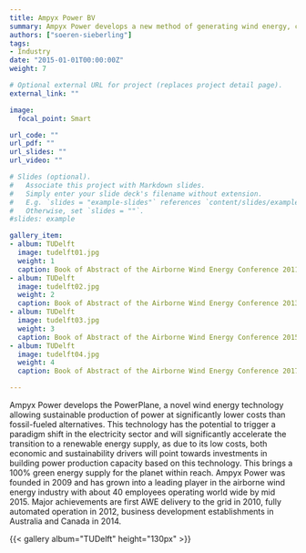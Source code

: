 ```yaml
---
title: Ampyx Power BV
summary: Ampyx Power develops a new method of generating wind energy, called the PowerPlane. The PowerPlane is an Airborne Wind Energy solution utilizing ground based (pumping) energy generation. The airborne segment consists of a rigid wing.
authors: ["soeren-sieberling"]
tags:
- Industry
date: "2015-01-01T00:00:00Z"
weight: 7

# Optional external URL for project (replaces project detail page).
external_link: ""

image:
  focal_point: Smart

url_code: ""
url_pdf: ""
url_slides: ""
url_video: ""

# Slides (optional).
#   Associate this project with Markdown slides.
#   Simply enter your slide deck's filename without extension.
#   E.g. `slides = "example-slides"` references `content/slides/example-slides.md`.
#   Otherwise, set `slides = ""`.
#slides: example

gallery_item:
- album: TUDelft
  image: tudelft01.jpg
  weight: 1
  caption: Book of Abstract of the Airborne Wind Energy Conference 2011 in Leuven, Belgium
- album: TUDelft
  image: tudelft02.jpg
  weight: 2
  caption: Book of Abstract of the Airborne Wind Energy Conference 2013 in Berlin, Germany
- album: TUDelft
  image: tudelft03.jpg
  weight: 3
  caption: Book of Abstract of the Airborne Wind Energy Conference 2015 in Delft, The Netherlands
- album: TUDelft
  image: tudelft04.jpg
  weight: 4
  caption: Book of Abstract of the Airborne Wind Energy Conference 2017 in Freiburg, Germany

---
```


Ampyx Power develops the PowerPlane, a novel wind energy technology allowing sustainable production of power at significantly lower costs than fossil-fueled alternatives. This technology has the potential to trigger a paradigm shift in the electricity sector and will significantly accelerate the transition to a renewable energy supply, as due to its low costs, both economic and sustainability drivers will point towards investments in building power production capacity based on this technology. This brings a 100% green energy supply for the planet within reach. Ampyx Power was founded in 2009 and has grown into a leading player in the airborne wind energy industry with about 40 employees operating world wide by mid 2015. Major achievements are first AWE delivery to the grid in 2010, fully automated operation in 2012, business development establishments in Australia and Canada in 2014. 

{{< gallery album="TUDelft" height="130px" >}}
